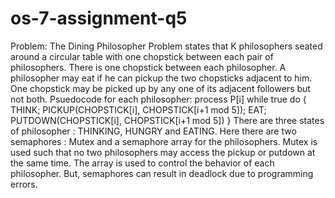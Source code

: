 # os-7-assignment-q5
Problem: The Dining Philosopher Problem states that K philosophers seated around a circular table with one chopstick between each pair of philosophers. There is one chopstick between each philosopher. A philosopher may eat if he can pickup the two chopsticks adjacent to him. One chopstick may be picked up by any one of its adjacent followers but not both.
Psuedocode for each philosopher: process P[i] while true do { THINK; PICKUP(CHOPSTICK[i], CHOPSTICK[i+1 mod 5]); EAT; PUTDOWN(CHOPSTICK[i], CHOPSTICK[i+1 mod 5]) }
There are three states of philosopher : THINKING, HUNGRY and EATING. Here there are two semaphores : Mutex and a semaphore array for the philosophers. Mutex is used such that no two philosophers may access the pickup or putdown at the same time. The array is used to control the behavior of each philosopher. But, semaphores can result in deadlock due to programming errors.
